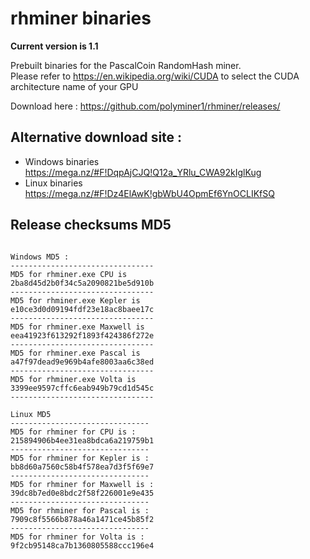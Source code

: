 # rhminer binaries 

**Current version is 1.1** <br>


Prebuilt binaries for the PascalCoin RandomHash miner.<br> 
Please refer to https://en.wikipedia.org/wiki/CUDA to select the CUDA architecture name of your GPU

Download here : https://github.com/polyminer1/rhminer/releases/<br>
## Alternative download site : 
* Windows binaries https://mega.nz/#F!DqpAjCJQ!Q12a_YRlu_CWA92kIglKug
* Linux binaries https://mega.nz/#F!Dz4ElAwK!gbWbU4OpmEf6YnOCLIKfSQ
 
## Release checksums MD5 
``` 
 
Windows MD5 : 
-------------------------------- 
MD5 for rhminer.exe CPU is 
2ba8d45d2b0f34c5a2090821be5d910b
-------------------------------- 
MD5 for rhminer.exe Kepler is 
e10ce3d0d09194fdf23e18ac8baee17c
-------------------------------- 
MD5 for rhminer.exe Maxwell is 
eea41923f613292f1893f424386f272e
-------------------------------- 
MD5 for rhminer.exe Pascal is 
a47f97dead9e969b4afe8003aa6c38ed
-------------------------------- 
MD5 for rhminer.exe Volta is 
3399ee9597cffc6eab949b79cd1d545c
-------------------------------- 
 
Linux MD5 
-------------------------------
MD5 for rhminer for CPU is :
215894906b4ee31ea8bdca6a219759b1
-------------------------------
MD5 for rhminer for Kepler is :
bb8d60a7560c58b4f578ea7d3f5f69e7
-------------------------------
MD5 for rhminer for Maxwell is :
39dc8b7ed0e8bdc2f58f226001e9e435
-------------------------------
MD5 for rhminer for Pascal is :
7909c8f5566b878a46a1471ce45b85f2
-------------------------------
MD5 for rhminer for Volta is :
9f2cb95148ca7b1360805588ccc196e4
``` 
